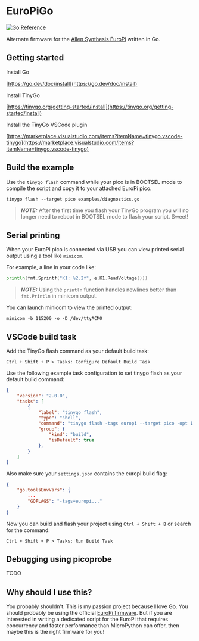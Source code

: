 # EuroPiGo

[![Go Reference](https://pkg.go.dev/badge/github.com/awonak/EuroPiGo.svg)](https://pkg.go.dev/github.com/awonak/EuroPiGo)

Alternate firmware for the [Allen Synthesis EuroPi](https://github.com/Allen-Synthesis/EuroPi) written in Go.

## Getting started

Install Go

[https://go.dev/doc/install](https://go.dev/doc/install)

Install TinyGo

[https://tinygo.org/getting-started/install](https://tinygo.org/getting-started/install)

Install the TinyGo VSCode plugin

[https://marketplace.visualstudio.com/items?itemName=tinygo.vscode-tinygo](https://marketplace.visualstudio.com/items?itemName=tinygo.vscode-tinygo)

## Build the example

Use the `tinygo flash` command while your pico is in BOOTSEL mode to compile the script and copy it to your attached EuroPi pico.

```shell
tinygo flash --target pico examples/diagnostics.go
```

> **_NOTE:_** After the first time you flash your TinyGo program you will no longer need to reboot in BOOTSEL mode to flash your script. Sweet!

## Serial printing

When your EuroPi pico is connected via USB you can view printed serial output using a tool like `minicom`.

For example, a line in your code like:

```go
println(fmt.Sprintf("K1: %2.2f", e.K1.ReadVoltage()))
```

> **_NOTE:_** Using the `println` function handles newlines better than `fmt.Println` in minicom output.

You can launch minicom to view the printed output:

```shell
minicom -b 115200 -o -D /dev/ttyACM0
```

## VSCode build task

Add the TinyGo flash command as your default build task:

```plain
Ctrl + Shift + P > Tasks: Configure Default Build Task
```

Use the following example task configuration to set tinygo flash as your default build command:

```json
{
    "version": "2.0.0",
    "tasks": [
        {
            "label": "tinygo flash",
            "type": "shell",
            "command": "tinygo flash -tags europi --target pico -opt 1 ${workspaceRoot}/examples/clockwerk",
            "group": {
                "kind": "build",
                "isDefault": true
            },
        }
    ]
}
```

Also make sure your `settings.json` contains the europi build flag:

```json
{
    "go.toolsEnvVars": {
        ...
        "GOFLAGS": "-tags=europi..."
    }
}
```

Now you can build and flash your project using `Ctrl + Shift + B` or search for the command:

```shell
Ctrl + Shift + P > Tasks: Run Build Task
```

## Debugging using picoprobe

TODO

## Why should I use this?

You probably shouldn't. This is my passion project because I love Go. You should probably be using the official [EuroPi firmware](https://github.com/Allen-Synthesis/EuroPi). But if you are interested in writing a dedicated script for the EuroPi that requires concurrency and faster performance than MicroPython can offer, then maybe this is the right firmware for you!
